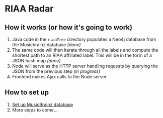 # RIAA Radar

## How it works (or how it's going to work)

1. Java code in the `riaaTree` directory populates a Neo4j database from the Musicbrainz database *(done)*
2. The same code will then iterate through all the labels and compute the shortest path to an RIAA affiliated label. This will be in the form of a JSON hash map *(done)*
4. Node will serve as the HTTP server handling requests by querying the JSON from the previous step *(in progress)*
5. Frontend makes Ajax calls to the Node server

## How to set up

1. [Set up MusicBrainz database](https://github.com/metabrainz/musicbrainz-server/blob/master/INSTALL.md)
2. More steps to come...
